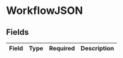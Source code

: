 # WorkflowJSON


## Fields

| Field       | Type        | Required    | Description |
| ----------- | ----------- | ----------- | ----------- |